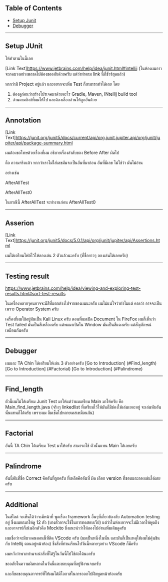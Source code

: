 ## Table of Contents
- [Setup Junit](#Setup-JUnit)
- [Debugger](#Debugger)

---

## Setup JUnit

ให้ทำตามในนี้เลย

[Link Text]https://www.jetbrains.com/help/idea/junit.html#intellij
(ในห้องผมอาาจะกดบางอย่างพลาดไปต้องขออภัยด้วยครับ แต่ว่าทำตาม link นี้ก็ชัวร์สุดแล้ว)

หากว่ามี Project อยู่แล้ว และอยากจะเพิ่ม Test ก็สามารถทำได้เลย 
โดย
  1. ต้องดูก่อนว่าสร้างโปรเจคมาด้วยอะไร Gradle, Maven, INtellij build tool
  2. อ่านตามลิงก์ที่ผมให้ไป และต้องเลือกอ่านให้ถูกอันด้วย

---

## Annotation

[Link Text]https://junit.org/junit5/docs/current/api/org.junit.jupiter.api/org/junit/jupiter/api/package-summary.html

ผมต้องขอโทษด้วยเรื่องที่ผม อธิบายเรื่องลำดับของ Before After ผิดไป

คือ ความจริงแล้ว หากว่าเราไม่ใส่เลขมันจะเป็นอันที่มาก่อน อันที่มีเลข ไม่ใช่ว่า มันไม่อ่าน 

อย่างเช่น

  AfterAllTest

  AfterAllTest0

  ในกรณีนี้ AfterAllTest จะทำงานก่อน AfterAllTest0

---

## Asserion

[Link Text]https://junit.org/junit5/docs/5.0.1/api/org/junit/jupiter/api/Assertions.html

ผมได้เตรียมไฟล์ไว้ให้ลองเล่น 2 ตัวแล้วนะครับ (ที่ชื่อยาวๆ ลองเล่นได้เลยครับ)

---

## Testing result

https://www.jetbrains.com/help/idea/viewing-and-exploring-test-results.html#sort-test-results

ในเครื่องหลายๆคนอาจจะมีสีที่แตกต่างไปจากของผมนะครับ ผมไม่แน่ใจว่าทำไมแต่ คาดว่า อาจจะเป็นเพราะ Operator System ครับ 

เครื่องที่ผมใช้อยู่มันเป็น Kali Linux ครับ ตอนที่ผมเปิด Document ใน FireFox ผมก็เห็นว่า Test failed มันเป็นสีเหลืองครับ แต่พแมาเปิดใน Window มันเป็นสีแดงครับ แต่สัญลักษณ์ เหมือนกันครับ

---

## Debugger

ผมและ TA Chin ได้เตรียมให้เล่น 3 ตัวอย่างครับ
[Go to Introduction] (#Find_length)
[Go to Introduction] (#Factorial)
[Go to Introduction] (#Palindrome)
 
---

## Find_length

ตัวนี้ผมไม่ได้เตรียม Junit Test มาให้แต่ว่าผมเตรียม Main มาให้ครับ คือ Main_find_length.java
(จริงๆ linkedlist ที่เตรียมไว้ให้มันก็มีช่องให้เล่นเยอะอยู่ จะเล่นหับอันนั้นแทนก็ได้ครับ เพราะผม ลืมเช็คไปหลายเคสเหมือนกัน)

---

## Factorial

อันนี้ TA Chin ได้เตรียม Test มาให้ครับ สามารถใช้ ตัวนั้นแทน Main ได้เลยครับ

---

## Palindrome

อันนี้อันที่ชื่อ Correct คืออันที่ถูกครับ ที่เหลือคืออันที่ ผิด เลือก version ที่ชอบและลองเล่นได้เลยครับ

---

## Additional

ในสไลด์ จะเห็นได้ว่าจะมีหน้าที่ พูดเรื่อง framework อื่นๆที่เกี่ยวข้องกับ Automation testing อยู่ ซึ่งผมยกมาให้ดู 12 ตัว (บางตัวอาจะใช้ในการทดสอบเว็ป) แต่ว่าในห้องอาจจะไม่มีเวลาให้พูดถึง และอาจารย์ก็เน้นอีกตัวคือ Mockito ชึ่งแนะนำว่าให้ลองไปอ่านเพิ่มเติมดูครับ

ผมเชื่อว่าจะมีบางคนตอนนี้ที่ติด VScode ครับ (ผมเป็นหนึ่งในนั้น และมันก็เป็นเหตุให้ผมไม่คุ้นชินกับ Intellij ตอนอยู่หน้าห้อง) ชึ่งสิ่งที่ท่านเรียนไปวันนี้หลายๆอย่าง VScode ก็มีครับ 

ผมหวังว่าพวกท่านจะนำสิ่งที่ได้รู้ในวันนี้ไปใช้ต่อได้นะครับ 

ขออภัยในความผิดหลาดในวันนี้และขอบคุณที่อยู่ฟังจนจบครับ

และก็ขอขอบคุณอาจารย์ที่ให้ผมได้มีโอกาสในการออกไปฝึกพูดหน้าห้องครับ
